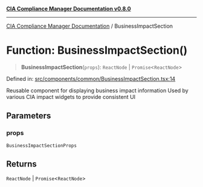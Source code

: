 [**CIA Compliance Manager Documentation v0.8.0**](../README.md)

***

[CIA Compliance Manager Documentation](../globals.md) / BusinessImpactSection

# Function: BusinessImpactSection()

> **BusinessImpactSection**(`props`): `ReactNode` \| `Promise`\<`ReactNode`\>

Defined in: [src/components/common/BusinessImpactSection.tsx:14](https://github.com/Hack23/cia-compliance-manager/blob/78912779fad2796d4afcf9e0a863cca80a66b25f/src/components/common/BusinessImpactSection.tsx#L14)

Reusable component for displaying business impact information
Used by various CIA impact widgets to provide consistent UI

## Parameters

### props

`BusinessImpactSectionProps`

## Returns

`ReactNode` \| `Promise`\<`ReactNode`\>
